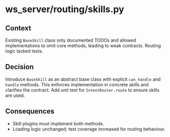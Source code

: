# ws_server/routing/skills.py

## Context
Existing `BaseSkill` class only documented TODOs and allowed implementations to omit core methods, leading to weak contracts. Routing logic lacked tests.

## Decision
Introduce `BaseSkill` as an abstract base class with explicit `can_handle` and `handle` methods. This enforces implementation in concrete skills and clarifies the contract. Add unit test for `IntentRouter.route` to ensure skills are used.

## Consequences
- Skill plugins must implement both methods.
- Loading logic unchanged; test coverage increased for routing behaviour.

